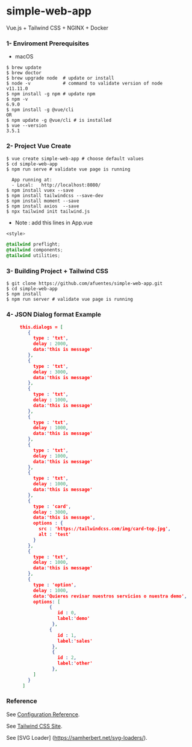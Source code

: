 # simple-web-app

Vue.js + Tailwind CSS + NGINX + Docker 

### 1- Enviroment Prerequisites 

* macOS 
```
$ brew update
$ brew doctor
$ brew upgrade node  # update or install 
$ node -v            # command to validate version of node
v11.11.0 
$ npm install -g npm # update npm
$ npm -v
6.9.0
$ npm install -g @vue/cli 
OR 
$ npm update -g @vue/cli # is installed
$ vue --version
3.5.1

```

### 2- Project Vue Create  

```
$ vue create simple-web-app # choose default values 
$ cd simple-web-app
$ npm run serve # validate vue page is running 
 
  App running at:
  - Local:   http://localhost:8080/ 
$ npm install vuex --save  
$ npm install tailwindcss --save-dev
$ npm install moment --save
$ npm install axios  --save
$ npx tailwind init tailwind.js
```
* Note : add this lines in App.vue 

```css
<style>

@tailwind preflight;
@tailwind components;
@tailwind utilities;

```
### 3-  Building Project + Tailwind CSS 

```
$ git clone https://github.com/afuentes/simple-web-app.git
$ cd simple-web-app
$ npm install
$ npm run server # validate vue page is running 
```

### 4- JSON Dialog format Example 

```json
     this.dialogs = [ 
        { 
          type : 'txt',
          delay : 2000,
          data:'this is message' 
        },
        {
          type : 'txt',
          delay : 3000,
          data:'this is message'
        },
        {
          type : 'txt',
          delay : 1000,
          data:'this is message'
        },
        {
          type : 'txt',
          delay : 1000,
          data:'this is message'
        },
        {
          type : 'txt',
          delay : 1000,
          data:'this is message'
        },
        {
          type : 'txt',
          delay : 1000,
          data:'this is message'
        },
        {
          type : 'card',
          delay : 3000,
          data:'this is message',
          options : {
            src : 'https://tailwindcss.com/img/card-top.jpg',
            alt : 'test'
          }
        },
        {
          type : 'txt',
          delay : 1000,
          data:'this is message'
        },
        {
          type : 'option',
          delay : 1000,
          data:'Quieres revisar nuestros servicios o nuestra demo',
          options: [
                {
                   id : 0,
                   label:'demo'
                 },
                {
                   id : 1,
                   label:'sales'
                 },
                 {
                   id : 2,
                   label:'other'
                 },         
          ]
        }
      ]
```

### Reference

See [Configuration Reference](https://cli.vuejs.org/config/).

See [Tailwind CSS Site](https://tailwindcss.com/).

See [SVG Loader] (https://samherbert.net/svg-loaders/).
